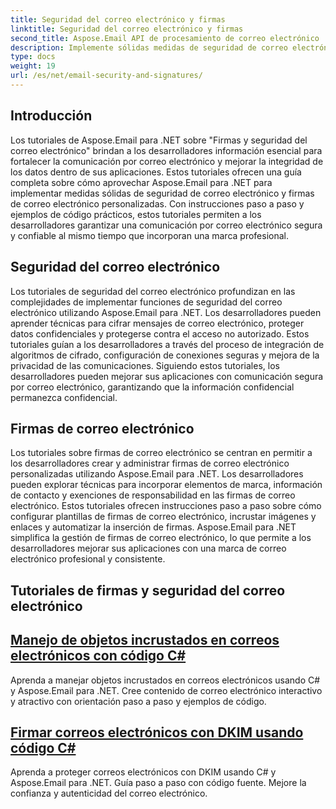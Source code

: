 ```yaml
---
title: Seguridad del correo electrónico y firmas
linktitle: Seguridad del correo electrónico y firmas
second_title: Aspose.Email API de procesamiento de correo electrónico .NET
description: Implemente sólidas medidas de seguridad de correo electrónico y firmas personalizadas con los tutoriales de Aspose.Email para .NET. Garantizar una comunicación segura y una marca profesional.
type: docs
weight: 19
url: /es/net/email-security-and-signatures/
---
```


## Introducción

Los tutoriales de Aspose.Email para .NET sobre "Firmas y seguridad del correo electrónico" brindan a los desarrolladores información esencial para fortalecer la comunicación por correo electrónico y mejorar la integridad de los datos dentro de sus aplicaciones. Estos tutoriales ofrecen una guía completa sobre cómo aprovechar Aspose.Email para .NET para implementar medidas sólidas de seguridad de correo electrónico y firmas de correo electrónico personalizadas. Con instrucciones paso a paso y ejemplos de código prácticos, estos tutoriales permiten a los desarrolladores garantizar una comunicación por correo electrónico segura y confiable al mismo tiempo que incorporan una marca profesional.

## Seguridad del correo electrónico

Los tutoriales de seguridad del correo electrónico profundizan en las complejidades de implementar funciones de seguridad del correo electrónico utilizando Aspose.Email para .NET. Los desarrolladores pueden aprender técnicas para cifrar mensajes de correo electrónico, proteger datos confidenciales y protegerse contra el acceso no autorizado. Estos tutoriales guían a los desarrolladores a través del proceso de integración de algoritmos de cifrado, configuración de conexiones seguras y mejora de la privacidad de las comunicaciones. Siguiendo estos tutoriales, los desarrolladores pueden mejorar sus aplicaciones con comunicación segura por correo electrónico, garantizando que la información confidencial permanezca confidencial.

## Firmas de correo electrónico

Los tutoriales sobre firmas de correo electrónico se centran en permitir a los desarrolladores crear y administrar firmas de correo electrónico personalizadas utilizando Aspose.Email para .NET. Los desarrolladores pueden explorar técnicas para incorporar elementos de marca, información de contacto y exenciones de responsabilidad en las firmas de correo electrónico. Estos tutoriales ofrecen instrucciones paso a paso sobre cómo configurar plantillas de firmas de correo electrónico, incrustar imágenes y enlaces y automatizar la inserción de firmas. Aspose.Email para .NET simplifica la gestión de firmas de correo electrónico, lo que permite a los desarrolladores mejorar sus aplicaciones con una marca de correo electrónico profesional y consistente.


## Tutoriales de firmas y seguridad del correo electrónico
## [Manejo de objetos incrustados en correos electrónicos con código C#](./handling-embedded-objects-in-emails-with-csharp-code/)
Aprenda a manejar objetos incrustados en correos electrónicos usando C# y Aspose.Email para .NET. Cree contenido de correo electrónico interactivo y atractivo con orientación paso a paso y ejemplos de código.
## [Firmar correos electrónicos con DKIM usando código C#](./signing-emails-with-dkim-using-csharp-code/)
Aprenda a proteger correos electrónicos con DKIM usando C# y Aspose.Email para .NET. Guía paso a paso con código fuente. Mejore la confianza y autenticidad del correo electrónico.